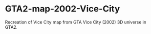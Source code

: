 # GTA2-map-2002-Vice-City
Recreation of Vice City map from GTA Vice City (2002) 3D universe in GTA2.
